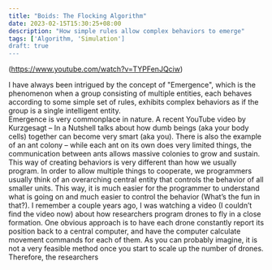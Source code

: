 ```yaml
---
title: "Boids: The Flocking Algorithm"
date: 2023-02-15T15:30:25+08:00
description: "How simple rules allow complex behaviors to emerge"
tags: ['Algorithm, 'Simulation']
draft: true
---
```


(https://www.youtube.com/watch?v=TYPFenJQciw)

I have always been intrigued by the concept of "Emergence", which is the phenomenon when a group consisting of multiple entities, each behaves according to some simple set of rules, exhibits complex behaviors as if the group is a single intelligent entity.  
Emergence is very commonplace in nature. A recent YouTube video by Kurzgesagt – In a Nutshell talks about how dumb beings (aka your body cells) together can become very smart (aka you). There is also the example of an ant colony – while each ant on its own does very limited things, the communication between ants allows massive colonies to grow and sustain. 
This way of creating behaviors is very different than how we usually program. In order to allow multiple things to cooperate, we programmers usually think of an overarching central entity that controls the behavior of all smaller units. This way, it is much easier for the programmer to understand what is going on and much easier to control the behavior (What’s the fun in that?). I remember a couple years ago, I was watching a video (I couldn’t find the video now) about how researchers program drones to fly in a close formation. One obvious approach is to have each drone constantly report its position back to a central computer, and have the computer calculate movement commands for each of them. As you can probably imagine, it is not a very feasible method once you start to scale up the number of drones. Therefore, the researchers  
